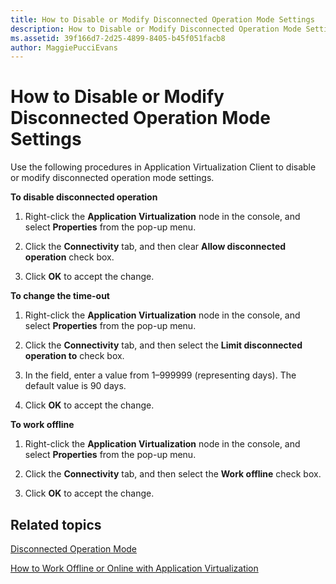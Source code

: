 ```yaml
---
title: How to Disable or Modify Disconnected Operation Mode Settings
description: How to Disable or Modify Disconnected Operation Mode Settings
ms.assetid: 39f166d7-2d25-4899-8405-b45f051facb8
author: MaggiePucciEvans
---
```


# How to Disable or Modify Disconnected Operation Mode Settings


Use the following procedures in Application Virtualization Client to disable or modify disconnected operation mode settings.

**To disable disconnected operation**

1.  Right-click the **Application Virtualization** node in the console, and select **Properties** from the pop-up menu.

2.  Click the **Connectivity** tab, and then clear **Allow disconnected operation** check box.

3.  Click **OK** to accept the change.

**To change the time-out**

1.  Right-click the **Application Virtualization** node in the console, and select **Properties** from the pop-up menu.

2.  Click the **Connectivity** tab, and then select the **Limit disconnected operation to** check box.

3.  In the field, enter a value from 1–999999 (representing days). The default value is 90 days.

4.  Click **OK** to accept the change.

**To work offline**

1.  Right-click the **Application Virtualization** node in the console, and select **Properties** from the pop-up menu.

2.  Click the **Connectivity** tab, and then select the **Work offline** check box.

3.  Click **OK** to accept the change.

## Related topics


[Disconnected Operation Mode](disconnected-operation-mode.md)

[How to Work Offline or Online with Application Virtualization](how-to-work-offline-or-online-with-application-virtualization.md)

 

 





